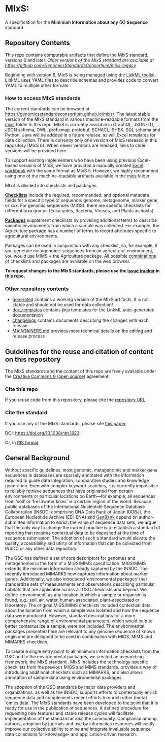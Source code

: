 # MIxS:

A specification for the **Minimum Information about any (X) Sequence** standard

## Repository Contents

This repo contains computable artifacts that define the MIxS standard, versions 6 and later. _Older versions of the MIxS standard are available at https://github.com/GenomicsStandardsConsortium/mixs-legacy_

Beginning with version 6, MIxS is being managed using the [LinkML toolkit](https://linkml.io/). LinkML uses YAML files to describe schemas and provides code to convert YAML to multiple other formats. 

### How to access MIxS standards

The current standards can be browsed at https://genomicsstandardsconsortium.github.io/mixs/. The latest stable version of the MIxS standard in various machine-readable formats from the [mixs](mixs) folder in this repo.  MIxS is currently available in GraphQL, JSON-LD, JSON schema, OWL, prefixmap, protobuf, SCHACL, SHEX, SQL schema and Python. Java will be addded in a future release, as will Excel templates for data collection. There is currently only one version of MIxS released in this repository (MIxS 6). When newer versions are released, links to older versions will be provided here

To support existing implementers who have been using previous Excel-based versions of MIxS, we have provided a manually created [Excel workbook](mixs/excel) with the same format as MIxS 5. However, we highly recommend using one of the machine-readable artifacts available in the [mixs](mixs) folder.

MIxS is divided into checklists and packages.

**[Checklists](https://genomicsstandardsconsortium.github.io/mixs/#checklists)** include the required, recommended, and optional metadata fields for a specific type of sequence: genome, metagenome, marker gene, or xxx. For genomic sequences (MIGS), there are specific checklists for different taxa groups (Eukaryotes, Bacteria, Viruses, and Plants as hosts).

**[Packages](https://genomicsstandardsconsortium.github.io/mixs/#packages)** supplement checklists by providing additional terms to describe specific environments from which a sample was collected. For example, the Agriculture package has a number of terms to record attributes specific to agricultural environments. 

Packages can be used in conjunction with any checklist, so, for example, if you generate metagenomic sequences from an agricultural environment, you would use MIMS + the Agriculture package. All possible [combinations](https://genomicsstandardsconsortium.github.io/mixs/#combinations) of checklists and packages are available on the web browser.


**To request changes to the MIxS standards, please use the [issue tracker](https://github.com/GenomicsStandardsConsortium/mixs/issues) in this repo.**

### Other repository contents

- [generated](generated) contains a working version of the MIxS artifacts. It is not stable and should not be used for data collection!
- [doc_templates](doc_templates) contains jinja templates for the LinkML auto-generated documentation
- [changelogs](changelogs) contains documents describing the changes with each release
- [MAINTAINERS.md](MAINTAINERS.md) provides more technical details on the editing and release process

## Guidelines for the reuse and citation of content on this repository

The MIxS standards and the content of this repo are freely available under the [Creative Commons 0 (open source)](https://creativecommons.org/share-your-work/public-domain/cc0/) agreement. 

### Cite this repo

If you reuse code from this repository, please cite the [repository URL](https://github.com/GenomicsStandardsConsortium/mixs)


### Cite the standard

If you use any of the MIxS standards, please site [this paper](https://www.nature.com/articles/nbt.1823):

DOI: https://doi.org/10.1038/nbt.1823

Or, in [RIS format](citation.ris)


## General Background
Without specific guidelines, most genomic, metagenomic and marker gene sequences in databases are sparsely annotated with the information required to guide data integration, comparative studies and knowledge generation. Even with complex keyword searches, it is currently impossible to reliably retrieve sequences that have originated from certain environments or particular locations on Earth—for example, all sequences from ‘soil’ or ‘freshwater lakes’ in a certain region of the world. Because public databases of the International Nucleotide Sequence Database Collaboration (INSDC; comprising DNA Data Bank of Japan (DDBJ), the European Nucleotide Archive (EBI-ENA) and [GenBank](http://www.insdc.org/) depend on author-submitted information to enrich the value of sequence data sets, we argue that the only way to change the current practice is to establish a standard of reporting that requires contextual data to be deposited at the time of sequence submission. The adoption of such a standard would elevate the quality, accessibility and utility of information that can be collected from INSDC or any other data repository.

The GSC has defined a set of core descriptors for genomes and metagenomes in the form of a MIGS/MIMS specification. MIGS/MIMS extends the minimum information already captured by the INSDC. The recently introduced MIMARKS now captures information about marker genes. Additionally, we also introduced ‘environmental packages’ that standardize sets of measurements and observations describing particular habitats that are applicable across all GSC checklists and beyond. We define ‘environment’ as any location in which a sample or organism is found, e.g., soil, air, water, human-associated, plant-associated or laboratory. The original MIGS/MIMS checklists included contextual data about the location from which a sample was isolated and how the sequence data were produced. However, standard descriptions for a more comprehensive range of environmental parameters, which would help to better contextualize a sample, were not included. The environmental packages presented here are relevant to any genome sequence of known origin and are designed to be used in combination with MIGS, MIMS and MIMARKS checklists.

To create a single entry point to all minimum information checklists from the GSC and to the environmental packages, we created an overarching framework, the MIxS standard . MIxS includes the technology-specific checklists from the previous MIGS and MIMS standards, provides a way of introducing additional checklists such as MIMARKS, and also allows annotation of sample data using environmental packages.

The adoption of the GSC standards by major data providers and organizations, as well as the INSDC, supports efforts to contextually enrich sequence data and complements recent efforts to enrich other (meta) ‘omics data. The MIxS standards have been developed to the point that it is ready for use in the publication of sequences. A defined procedure for requesting new features and stable release cycles will facilitate implementation of the standard across the community. Compliance among authors, adoption by journals and use by informatics resources will vastly improve our collective ability to mine and integrate invaluable sequence data collections for knowledge- and application-driven research.

